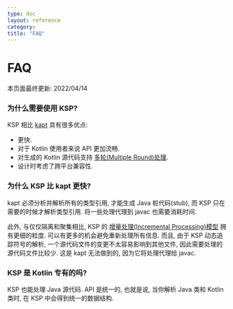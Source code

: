 ```yaml
---
type: doc
layout: reference
category:
title: "FAQ"
---
```


# FAQ

本页面最终更新: 2022/04/14

### 为什么需要使用 KSP?

KSP 相比 [kapt](kapt.html) 具有很多优点:
* 更快.
* 对于 Kotlin 使用者来说 API 更加流畅.
* 对生成的 Kotlin 源代码支持 [多轮(Multiple Round)处理](ksp-multi-round.html).
* 设计时考虑了跨平台兼容性.

### 为什么 KSP 比 kapt 更快?

kapt 必须分析并解析所有的类型引用, 才能生成 Java 桩代码(stub), 而 KSP 只在需要的时候才解析类型引用.
将一些处理代理到 javac 也需要消耗时间.

此外, 与仅仅隔离和聚集相比, KSP 的 [增量处理(Incremental Processing)模型](ksp-incremental.html) 拥有更细的粒度.
可以有更多的机会避免重新处理所有信息. 而且, 由于 KSP 动态追踪符号的解析, 一个源代码文件的变更不太容易影响到其他文件, 因此需要处理的源代码文件比较少.
这是 kapt 无法做到的, 因为它将处理代理给 javac.

### KSP 是 Kotlin 专有的吗?

KSP 也能处理 Java 源代码. API 是统一的, 也就是说, 当你解析 Java 类和 Kotlin 类时, 在 KSP 中会得到统一的数据结构.
